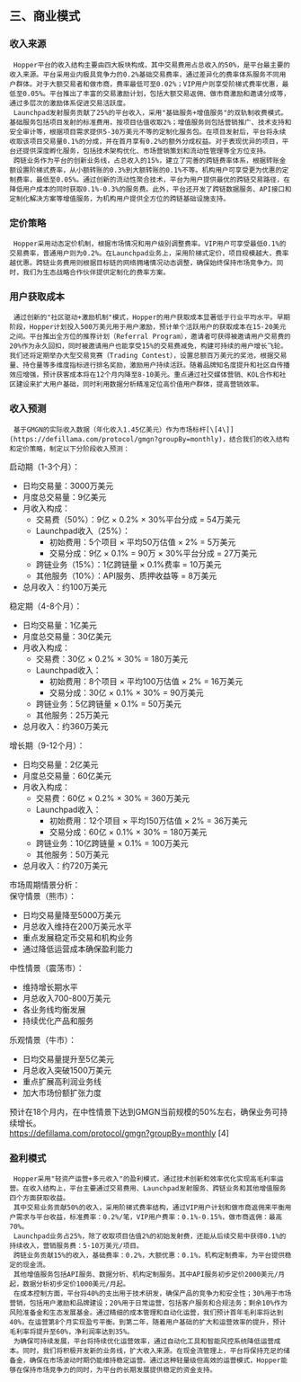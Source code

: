 ## **三、商业模式**

### **收入来源**

     Hopper平台的收入结构主要由四大板块构成，其中交易费用占总收入的50%，是平台最主要的收入来源。平台采用业内极具竞争力的0.2%基础交易费率，通过差异化的费率体系服务不同用户群体。对于大额交易者和做市商，费率最低可至0.02%；VIP用户则享受阶梯式费率优惠，最低至0.05%。平台推出了丰富的交易激励计划，包括大额交易返佣、做市商激励和邀请分成等，通过多层次的激励体系促进交易活跃度。  
     Launchpad发射服务贡献了25%的平台收入，采用"基础服务+增值服务"的双轨制收费模式。基础服务包括项目发射的标准费用，按项目估值收取2%；增值服务则包括营销推广、技术支持和安全审计等，根据项目需求提供5-30万美元不等的定制化服务包。在项目发射后，平台将永续收取该项目交易量0.1%的分成，并在首月享有0.2%的额外分成权益。对于表现优异的项目，平台还提供深度孵化服务，包括技术架构优化、市场营销策划和流动性管理等全方位支持。  
     跨链业务作为平台的创新业务线，占总收入的15%，建立了完善的跨链费率体系，根据转账金额设置阶梯式费率，从小额转账的0.3%到大额转账的0.1%不等。机构用户可享受更为优惠的定制费率，最低至0.05%。通过创新的流动性聚合技术，平台为用户提供最优的跨链交易路径，在降低用户成本的同时获取0.1%-0.3%的服务费。此外，平台还开发了跨链数据服务、API接口和定制化解决方案等增值服务，为机构用户提供全方位的跨链基础设施支持。      

### **定价策略**

     Hopper采用动态定价机制，根据市场情况和用户级别调整费率。VIP用户可享受最低0.1%的交易费率，普通用户则为0.2%。在Launchpad业务上，采用阶梯式定价，项目规模越大，费率越优惠。跨链业务费用则根据目标链的网络拥堵情况动态调整，确保始终保持市场竞争力。同时，我们为生态战略合作伙伴提供定制化的费率方案。  

### **用户获取成本**

     通过创新的"社区驱动+激励机制"模式，Hopper的用户获取成本显著低于行业平均水平。早期阶段，Hopper计划投入500万美元用于用户激励，预计单个活跃用户的获取成本在15-20美元之间。平台推出全方位的推荐计划（Referral Program），邀请者可获得被邀请用户交易费的20%作为永久回扣，同时被邀请用户也能享受15%的交易费减免，构建可持续的用户增长飞轮。我们还将定期举办大型交易竞赛（Trading Contest），设置总额百万美元的奖池，根据交易量、持仓量等多维度指标进行排名奖励，激励用户持续活跃。随着品牌知名度提升和社区自传播效应增强，预计获客成本将在12个月内降至8-10美元。重点通过社交媒体营销、KOL合作和社区建设来扩大用户基础，同时利用数据分析精准定位高价值用户群体，提高营销效率。

### **收入预测**

     基于GMGN的实际收入数据（年化收入1.45亿美元）作为市场标杆[\[4\]](https://defillama.com/protocol/gmgn?groupBy=monthly)，结合我们的收入结构和定价策略，制定以下分阶段收入预测：  
启动期（1-3个月）：

* 日均交易量：3000万美元  
* 月度总交易量：9亿美元  
* 月收入构成：  
  * 交易费（50%）：9亿 × 0.2% × 30%平台分成 \= 54万美元  
  * Launchpad收入（25%）：  
    * 初始费用：5个项目 × 平均50万估值 × 2% \= 5万美元  
    * 交易分成：9亿 × 0.1% \= 90万 × 30%平台分成 \= 27万美元  
  * 跨链业务（15%）：1亿跨链量 × 0.1%费率 \= 10万美元  
  * 其他服务（10%）：API服务、质押收益等 \= 8万美元  
* 总月收入：约100万美元

稳定期（4-8个月）：

* 日均交易量：1亿美元  
* 月度总交易量：30亿美元  
* 月收入构成：  
  * 交易费：30亿 × 0.2% × 30% \= 180万美元  
  * Launchpad收入：  
    * 初始费用：8个项目 × 平均100万估值 × 2% \= 16万美元  
    * 交易分成：30亿 × 0.1% × 30% \= 90万美元  
  * 跨链业务：5亿跨链量 × 0.1% \= 50万美元  
  * 其他服务：25万美元  
* 总月收入：约360万美元

增长期（9-12个月）：

* 日均交易量：2亿美元  
* 月度总交易量：60亿美元  
* 月收入构成：  
  * 交易费：60亿 × 0.2% × 30% \= 360万美元  
  * Launchpad收入：  
    * 初始费用：12个项目 × 平均150万估值 × 2% \= 36万美元  
    * 交易分成：60亿 × 0.1% × 30% \= 180万美元  
  * 跨链业务：10亿跨链量 × 0.1% \= 100万美元  
  * 其他服务：50万美元  
* 总月收入：约720万美元

市场周期情景分析：  
保守情景（熊市）：

* 日均交易量降至5000万美元  
* 月总收入维持在200万美元水平  
* 重点发展稳定币交易和机构业务  
* 通过降低运营成本确保盈利能力

中性情景（震荡市）：

* 维持增长期水平  
* 月总收入700-800万美元  
* 各业务线均衡发展  
* 持续优化产品和服务

乐观情景（牛市）：

* 日均交易量提升至5亿美元  
* 月总收入突破1500万美元  
* 重点扩展高利润业务线  
* 加大市场份额扩张力度

预计在18个月内，在中性情景下达到GMGN当前规模的50%左右，确保业务可持续增长。  
https://defillama.com/protocol/gmgn?groupBy=monthly \[4\]

### **盈利模式**

     Hopper采用"轻资产运营+多元收入"的盈利模式，通过技术创新和效率优化实现高毛利率运营。在收入结构上，平台主要通过交易费用、Launchpad发射服务、跨链业务和其他增值服务四个方面获取收益。  
     其中交易业务贡献50%的收入，采用阶梯式费率结构，通过VIP用户计划和做市商返佣来平衡用户需求与平台收益，标准费率：0.2%/笔，VIP用户费率：0.1%-0.15%，做市商返佣：最高70%。  
     Launchpad业务占25%，除了收取项目估值2%的初始发射费，还能从后续交易中获得0.1%的持续收入，营销服务费：5-10万美元/项目。  
     跨链业务贡献15%的收入，基础费率：0.2%，大额优惠：0.1%，机构定制费率，为平台提供稳定的现金流。  
     其他增值服务包括API服务、数据分析、机构定制服务。其中API服务初步定价2000美元/月起，数据分析初步定价1000美元/月起。  
     在成本控制方面，平台将40%的支出用于技术研发，确保产品的竞争力和安全性；30%用于市场营销，包括用户激励和品牌建设；20%用于日常运营，包括客户服务和合规法务；剩余10%作为风险准备金和生态发展基金。通过精细的成本管理和自动化运营，我们预计首年毛利率将达到40%，在运营第8个月实现盈亏平衡。到第二年，随着用户基础的扩大和运营效率的提升，预计毛利率将提升至60%，净利润率达到35%。  
     为确保可持续发展，平台将持续优化运营效率，通过自动化工具和智能风控系统降低运营成本。同时，我们将积极开发新的业务线，扩大收入来源。在现金流管理上，平台将保持充足的储备金，确保在市场波动时期仍能维持稳定运营。通过这种轻量级但高效的运营模式，Hopper能够在保持市场竞争力的同时，为平台的长期发展提供稳定的资金支持。  
